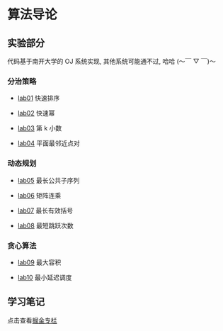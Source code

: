 # 算法导论

## 实验部分

代码基于南开大学的 OJ 系统实现, 其他系统可能通不过, 哈哈 (～￣ ▽ ￣)～

### 分治策略

- [lab01](./lab/lab/lab01.cpp) 快速排序

- [lab02](./lab/lab/lab02.cpp) 快速幂

- [lab03](./lab/lab/lab03.cpp) 第 k 小数

- [lab04](./lab/lab/lab04.cpp) 平面最邻近点对

### 动态规划

- [lab05](./lab/lab/lab05.cpp) 最长公共子序列

- [lab06](./lab/lab/lab06.cpp) 矩阵连乘

- [lab07](./lab/lab/lab07.cpp) 最长有效括号

- [lab08](./lab/lab/lab08.cpp) 最短跳跃次数

### 贪心算法

- [lab09](/lab/lab/lab09.cpp) 最大容积

- [lab10](./lab/lab/lab10.cpp) 最小延迟调度

## 学习笔记

点击查看[掘金专栏](https://juejin.cn/column/7208817904547446840)
